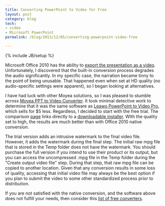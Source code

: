 ```yaml
---
title: Converting PowerPoint to Video for Free
layout: post
category: blog
tech:
- video
- Microsoft PowerPoint
permalink: /blog/2013/12/05/converting-powerpoint-video-free

---
```

{% include JB/setup %}
<div id="node-300" class="node node-blog node-promoted">
  <div class="content clearfix">
    <div class="field field-name-body field-type-text-with-summary field-label-hidden"><div class="field-items"><div class="field-item even"><p>Microsoft Office 2010 has the ability to <a href="http://office.microsoft.com/en-us/powerpoint-help/turn-your-presentation-into-a-video-HA010336763.aspx">export the presentation as a video</a>. Unfortunately, I discovered that the built-in conversion process degrades the audio significantly. In my specific case, the narration became tinny to the point of being unusable. That happened even when set at HD quality (no audio-specific settings were apparent), so I began looking at alternatives.</p>
<!--break-->
<p>I have had luck with other Moyea solutions, so I was pleased to stumble across <a href="http://www.dvd-ppt-slideshow.com/ppt-to-video/">Moyea PPT to Video Converter</a>. It took minimal detective work to determine that it was the same software as <a href="http://www.leawo.com/powerpoint-video-converter/">Leawo PowerPoint to Video Pro</a>, which sells for $5 less. Regardless, I decided to start with the free trial. The comparison <a href="http://www.dvd-ppt-slideshow.com/blog/7-best-ways-to-convert-powerpoint-presentations-to-video/">page</a> links directly to a <a href="http://www.apriz.org/download/ppt2video_setup.exe">downloadable installer</a>. WIth the quality set to high, the results are much better than with Office 2010 native conversion.</p>
<p>The trial version adds an intrusive watermark to the final video file. However, it adds the watermark during the final step. The initial raw mpg file that is stored in the Temp folder does not have the watermark. You should purchase the full version if you intend to use their product or its output, but you can access the uncompressed .mpg file in the Temp folder during the "Create output video file" step. During that step, that raw mpg file can be copied to another location. Given that any conversion results in some loss of quality, accessing that initial video file may always be the best option if you plan to submit the video to some other standardized process prior to distribution.</p>
<p>If you are not satisfied with the native conversion, and the software above does not fulfill your needs, then consider this <a href="http://www.ilovefreesoftware.com/13/featured/free-ppt-to-video-converters.html">list of free converters</a>.</p>
</div></div></div>  </div>
</div>
